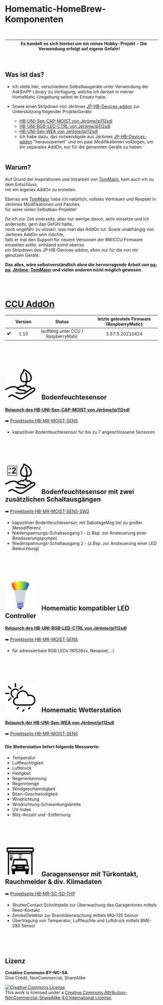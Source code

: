 
# Homematic-HomeBrew-Komponenten

<br>

| &nbsp;&nbsp;&nbsp;&nbsp;Es handelt es sich hierbei um ein reines Hobby-Projekt - Die Verwendung erfolgt auf eigene Gefahr!&nbsp;&nbsp;&nbsp;&nbsp; |
|:---:|

<br>

## Was ist das?

- Ich stelle hier, verschiedene Selbstbaugeräte unter Verwendung der AskSinPP Library zu Verfügung, welche ich derzeit in meiner HomeMatic-Umgebung selbst im Einsatz habe.

- Sowie einen Stripdown von Jérômes [JP-HB-Devices-addon](https://github.com/jp112sdl/JP-HB-Devices-addon) zur Unterstützung folgender Projkte/Geräte.
	- [HB-UNI-Sen-CAP-MOIST von Jérôme/jp112sdl](https://github.com/jp112sdl/HB-UNI-Sen-CAP-MOIST)
	- [HB-UNI-RGB-LED-CTRL von Jérôme/jp112sdl](https://github.com/jp112sdl/HB-UNI-RGB-LED-CTRL)
	- [HB-UNI-Sen-WEA von Jérôme/jp112sdl](https://github.com/jp112sdl/HB-UNI-Sen-WEA/wiki)
	- Ich habe dazu, das notwendigste aus Jérômes [JP-HB-Devices-addon](https://github.com/jp112sdl/JP-HB-Devices-addon) "herausoperiert" und ein paar Modifikationen vollzogen, um ein separates AddOn, nur für die genannten Geräte zu haben.<br><br>


## Warum?

Auf Grund der Inspirationen und Vorarbeit von [TomMajor](https://github.com/TomMajor/SmartHome/tree/master/HB-TM-JP-AddOn-Reduced), kam auch ich zu dem Entschluss,<br>mir ein eigenes AddOn zu erstellen.<br>

Ebenso wie [TomMajor](https://github.com/TomMajor/SmartHome) habe ich natürlich, vollstes Vertrauen und Respekt in Jérômes Modifikationen und Patches<br>für seine vielen Selbstbau-Projekte!<br>

Da ich zur Zeit einerseits, aber nur wenige davon, aktiv einsetze und ich anderseits, gern das Gefühl hätte,<br>noch ungefähr zu wissen, was man das AddOn tut. Sowie unabhängig von Jérômes AddOn sein möchte,<br> falls er mal den Support für neuere Versionen der RM/CCU Firmware einstellen *sollte*, entstand somit ebenso<br>ein Stripdown des JP-HB-Devices-addon, eben nur für die von mir genutzen Geräte.

**Das alles, wäre selbstverständlich ohne die hervorragende Arbeit von [pa-pa](https://github.com/pa-pa/AskSinPP),  [Jérôme](https://github.com/jp112sdl/Beispiel_AskSinPP),  [TomMajor](https://github.com/TomMajor/SmartHome) und vielen anderen nicht möglich gewesen.**

<br><br>

# [CCU AddOn](https://github.com/netprog2019/Homematic-HomeBrew-Komponenten/tree/main/HB-MR-Devices-AddOn)

|  | Version | Status | letzte getestete Firmware (RaspberryMatic) |
|:---:|:---:|:---:|:---:|
| :heavy_check_mark: | 1.10 | lauffähig unter CCU / RaspberryMatic | 3.57.5.20210424 |


<br><br><br>
## <img src="HB-MR-Devices-AddOn/src/addon/www/config/img/devices/250/hb-moist-sens.png" width=100/> &nbsp;&nbsp; Bodenfeuchtesensor 
#### [Relaunch des HB-UNI-Sen-CAP-MOIST von Jérôme/jp112sdl](https://github.com/jp112sdl/HB-UNI-Sen-CAP-MOIST)
:arrow_right: [Projektseite HB-MR-MOIST-SENS](https://github.com/netprog2019/Homematic-HomeBrew-Komponenten/tree/main/HB-MR-MOIST-SENS)

- kapazitiver Bodenfeuchtesensor für bis zu 7 angeschlossene Sensoren 



<br><br><br>
## <img src="HB-MR-Devices-AddOn/src/addon/www/config/img/devices/250/hb-moist-sens-sw2.png" width=100/> &nbsp;&nbsp; Bodenfeuchtesensor mit zwei zusätzlichen Schaltausgängen 
:arrow_right: [Projektseite HB-MR-MOIST-SENS-SW2](https://github.com/netprog2019/Homematic-HomeBrew-Komponenten/tree/main/HB-MR-MOIST-SENS-SW2)

- kapazitiver Bodenfeuchtesensor, mit SabotageMsg bei zu großer Messdifferenz
- Niederspannungs-Schaltausgang 1 - (z.Bsp. zur Ansteuerung einer Bewässerungspumpe)  
- Niederspannungs-Schaltausgang 2 - (z.Bsp. zur Ansteuerung einer LED Beleuchtung)



<br><br><br>
## <img src="HB-MR-Devices-AddOn/src/addon/www/config/img/devices/250/hb-uni-rgb-led-ctrl.png" width=100/> &nbsp;&nbsp; Homematic kompatibler LED Controller 
#### [Relaunch des HB-UNI-RGB-LED-CTRL von Jérôme/jp112sdl](https://github.com/jp112sdl/HB-UNI-RGB-LED-CTRL)
:arrow_right: [Projektseite HB-MR-MOIST-SENS](https://github.com/netprog2019/Homematic-HomeBrew-Komponenten/tree/main/HB-MR-MOIST-SENS)

- für adressierbare RGB LEDs (WS28xx, Neopixel,...)



<br><br><br>
## <img src="HB-MR-Devices-AddOn/src/addon/www/config/img/devices/250/hb-wea-sens.png" width=100/> &nbsp;&nbsp; Homematic Wetterstation 
#### [Relaunch der HB-UNI-Sen-WEA von Jérôme/jp112sdl](https://github.com/jp112sdl/HB-UNI-Sen-WEA/wiki)
:arrow_right: [Projektseite HB-MR-MOIST-SENS](https://github.com/netprog2019/Homematic-HomeBrew-Komponenten/tree/main/HB-MR-MOIST-SENS)

#### Die Wetterstation liefert folgende Messwerte:
- Temperatur
- Luftfeuchtigkeit
- Luftdruck
- Helligkeit
- Regenerkennung
- Regenmenge
- Windgeschwindigkeit
- Böen-Geschwindigkeit
- Windrichtung
- Windrichtung-Schwankungsbreite
- UV-Index
- Blitz-Anzahl und -Entfernung



<br><br><br>
## <img src="HB-MR-Devices-AddOn/src/addon/www/config/img/devices/250/hb-sc-sd-thp.png" width=100/> &nbsp;&nbsp; Garagensensor mit Türkontakt, Rauchmelder & div. Klimadaten
:arrow_right: [Projektseite HB-MR-SC-SD-THP](https://github.com/netprog2019/Homematic-HomeBrew-Komponenten/tree/main/HB-MR-SC-SD-THP)

- ShutterContact Schnittstelle zur Überwachung des Garagentores mittels Reed-Kontakt
- SmokeDetektor zur Brandüberwachung mittels MQ-135 Sensor
- Übertragung von Temperatur, Luftfeuchte und Luftdruck mittels BME-280 Sensor



<br><br><br>
## Lizenz

**Creative Commons BY-NC-SA**<br>
Give Credit, NonCommercial, ShareAlike

<a rel="license" href="http://creativecommons.org/licenses/by-nc-sa/4.0/"><img alt="Creative Commons License" style="border-width:0" src="https://i.creativecommons.org/l/by-nc-sa/4.0/88x31.png" /></a><br />This work is licensed under a <a rel="license" href="http://creativecommons.org/licenses/by-nc-sa/4.0/">Creative Commons Attribution-NonCommercial-ShareAlike 4.0 International License</a>.


[comment]: # (:large_blue_circle:)
